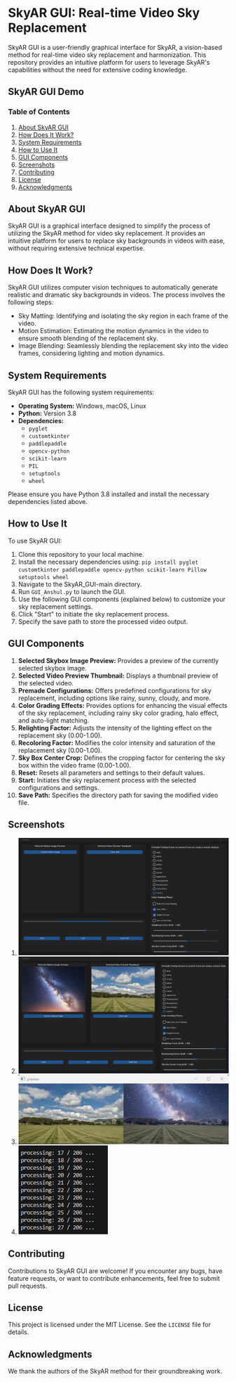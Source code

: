 # SkyAR GUI: Real-time Video Sky Replacement

SkyAR GUI is a user-friendly graphical interface for SkyAR, a vision-based method for real-time video sky replacement and harmonization. This repository provides an intuitive platform for users to leverage SkyAR's capabilities without the need for extensive coding knowledge.

## SkyAR GUI Demo

### Table of Contents
1. [About SkyAR GUI](#about-skyar-gui)
2. [How Does It Work?](#how-does-it-work)
3. [System Requirements](#system-requirements)
4. [How to Use It](#how-to-use-it)
5. [GUI Components](#gui-components)
6. [Screenshots](#screenshots)
7. [Contributing](#contributing)
8. [License](#license)
9. [Acknowledgments](#acknowledgments)

## About SkyAR GUI
SkyAR GUI is a graphical interface designed to simplify the process of utilizing the SkyAR method for video sky replacement. It provides an intuitive platform for users to replace sky backgrounds in videos with ease, without requiring extensive technical expertise.

## How Does It Work?
SkyAR GUI utilizes computer vision techniques to automatically generate realistic and dramatic sky backgrounds in videos. The process involves the following steps:
- Sky Matting: Identifying and isolating the sky region in each frame of the video.
- Motion Estimation: Estimating the motion dynamics in the video to ensure smooth blending of the replacement sky.
- Image Blending: Seamlessly blending the replacement sky into the video frames, considering lighting and motion dynamics.

## System Requirements
SkyAR GUI has the following system requirements:
- **Operating System:** Windows, macOS, Linux
- **Python:** Version 3.8
- **Dependencies:** 
  - `pyglet`
  - `customtkinter`
  - `paddlepaddle`
  - `opencv-python`
  - `scikit-learn`
  - `PIL`
  - `setuptools`
  - `wheel`
  
Please ensure you have Python 3.8 installed and install the necessary dependencies listed above.

## How to Use It
To use SkyAR GUI:
1. Clone this repository to your local machine.
2. Install the necessary dependencies using:  `pip install pyglet customtkinter paddlepaddle opencv-python scikit-learn Pillow setuptools wheel`
3. Navigate to the SkyAR_GUI-main directory.
4. Run `GUI_Anshul.py` to launch the GUI.
5. Use the following GUI components (explained below) to customize your sky replacement settings.
6. Click "Start" to initiate the sky replacement process.
7. Specify the save path to store the processed video output.

## GUI Components
1. **Selected Skybox Image Preview:** Provides a preview of the currently selected skybox image.
2. **Selected Video Preview Thumbnail:** Displays a thumbnail preview of the selected video.
3. **Premade Configurations:** Offers predefined configurations for sky replacement, including options like rainy, sunny, cloudy, and more.
4. **Color Grading Effects:** Provides options for enhancing the visual effects of the sky replacement, including rainy sky color grading, halo effect, and auto-light matching.
5. **Relighting Factor:** Adjusts the intensity of the lighting effect on the replacement sky (0.00-1.00).
6. **Recoloring Factor:** Modifies the color intensity and saturation of the replacement sky (0.00-1.00).
7. **Sky Box Center Crop:** Defines the cropping factor for centering the sky box within the video frame (0.00-1.00).
8. **Reset:** Resets all parameters and settings to their default values.
9. **Start:** Initiates the sky replacement process with the selected configurations and settings.
10. **Save Path:** Specifies the directory path for saving the modified video file.

## Screenshots
1. ![Screenshot 1](ss/1.png)
2. ![Screenshot 2](ss/2.png)
3. ![Screenshot 3](ss/3.png)
4. ![Screenshot 4](ss/4.png)

## Contributing
Contributions to SkyAR GUI are welcome! If you encounter any bugs, have feature requests, or want to contribute enhancements, feel free to submit pull requests.

## License
This project is licensed under the MIT License. See the `LICENSE` file for details.

## Acknowledgments
We thank the authors of the SkyAR method for their groundbreaking work.
